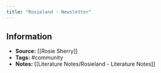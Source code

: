 ```yaml
---
title: "Rosieland - Newsletter"
---
```

## Information
- **Source:** [[Rosie Sherry]]
- **Tags:** #community 
- **Notes:** [[Literature Notes/Rosieland - Literature Notes]]
